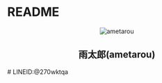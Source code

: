 # README
<div align="center">
<img src="https://github.com/h-takuya21/images/blob/master/ametarou.png" alt="ametarou" title="ametarou">
</div>
<h2 align="center">雨太郎(ametarou)</h2>
# LINEID:@270wktqa
